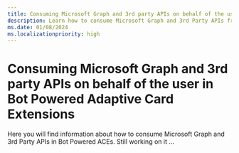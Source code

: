 ```yaml
---
title: Consuming Microsoft Graph and 3rd party APIs on behalf of the user in Bot Powered Adaptive Card Extensions
description: Learn how to consume Microsoft Graph and 3rd Party APIs from Bot Powered ACEs.
ms.date: 01/08/2024
ms.localizationpriority: high
---
```

# Consuming Microsoft Graph and 3rd party APIs on behalf of the user in Bot Powered Adaptive Card Extensions

Here you will find information about how to consume Microsoft Graph and 3rd Party APIs in Bot Powered ACEs.
Still working on it ...
